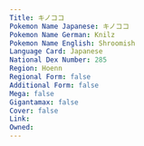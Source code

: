 ```yaml
---
﻿Title: キノココ
Pokemon Name Japanese: キノココ
Pokemon Name German: Knilz
Pokemon Name English: Shroomish
Language Card: Japanese
National Dex Number: 285
Region: Hoenn
Regional Form: false
Additional Form: false
Mega: false
Gigantamax: false
Cover: false
Link: 
Owned: 
---
```

